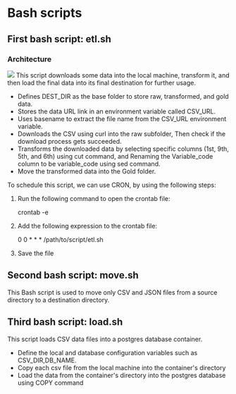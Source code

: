 <h1>Bash scripts</h1>
<h2>First bash script: etl.sh</h2>
<h3>Architecture</h3>
<img src='https://github.com/user-attachments/assets/8889b96b-57c6-40da-b0ee-130e1c96c0b5'>
This script downloads some data into the local machine, transform it, and then load the final data into its final destination for further usage.
<ul>
  <li>Defines DEST_DIR as the base folder to store raw, transformed, and gold data.</li>
  <li>Stores the data URL link in an environment variable called CSV_URL.</li>
  <li>Uses basename to extract the file name from the CSV_URL environment variable.</li>
  <li>Downloads the CSV using curl into the raw subfolder, Then check if the download process gets succeeded.</li>
  <li>Transforms the downloaded data by selecting specific columns (1st, 9th, 5th, and 6th) using cut command, and Renaming the Variable_code column to be variable_code using sed command.</li>
  <li>Move the transformed data into the Gold folder.</li>
</ul>

To schedule this script, we can use CRON, by using the following steps:
<ol>
  <li>Run the following command to open the crontab file:</li>



  crontab -e



  <li>Add the following expression to the crontab file:</li>

  

  0 0 * * * /path/to/script/etl.sh



  <li> Save the file</li>
</ol>

<h2>Second bash script: move.sh </h2>
This Bash script is used to move only CSV and JSON files from a source directory to a destination directory.

<h2>Third bash script: load.sh</h2>
This script loads CSV data files into a postgres database container.
<ul>
  <li>Define the local and database configuration variables such as CSV_DIR,DB_NAME.</li>
  <li>Copy each csv file from the local machine into the container's directory</li>
  <li>Load the data from the container's directory into the postgres database using COPY command</li>
</ul>

